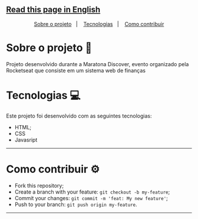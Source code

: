 ## [Read this page in English](https://github.com/ojeffpinheiro01/maratona-discover)
  
<p align="center">
  <a href="#sobre-o-projeto-book">Sobre o projeto</a>&nbsp;&nbsp;&nbsp;|&nbsp;&nbsp;&nbsp;
  <a href="#tecnologias-computer">Tecnologias</a>&nbsp;&nbsp;&nbsp;|&nbsp;&nbsp;&nbsp;  
  <a href="#como-contribuir-gear">Como contribuir</a>
</p>

# Sobre o projeto :book:
Projeto desenvolvido durante a Maratona Discover, evento organizado pela Rocketseat que consiste em um sistema web de finanças

# Tecnologias :computer:
Este projeto foi desenvolvido com as seguintes tecnologias:
- HTML;
- CSS
- Javasript
---

# Como contribuir :gear:
- Fork this repository;
- Create a branch with your feature: `git checkout -b my-feature`;
- Commit your changes: `git commit -m 'feat: My new feature'`;
- Push to your branch: `git push origin my-feature`.
---
